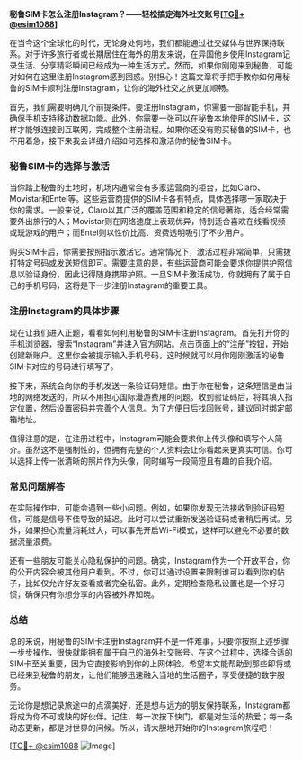 **秘鲁SIM卡怎么注册Instagram？——轻松搞定海外社交账号[[TG💪+ @esim1088](https://t.me/s/esim1088)]**

在当今这个全球化的时代，无论身处何地，我们都能通过社交媒体与世界保持联系。对于许多旅行者或长期居住在海外的朋友来说，在异国他乡使用Instagram记录生活、分享精彩瞬间已经成为一种生活方式。然而，如果你刚刚来到秘鲁，可能对如何在这里注册Instagram感到困惑。别担心！这篇文章将手把手教你如何用秘鲁的SIM卡顺利注册Instagram，让你的海外社交之旅更加顺畅。

首先，我们需要明确几个前提条件。要注册Instagram，你需要一部智能手机，并确保手机支持移动数据功能。此外，你需要一张可以在秘鲁本地使用的SIM卡，这样才能够连接到互联网，完成整个注册流程。如果你还没有购买秘鲁的SIM卡，也不用着急，接下来我会详细介绍如何选择和激活你的秘鲁SIM卡。

### 秘鲁SIM卡的选择与激活

当你踏上秘鲁的土地时，机场内通常会有多家运营商的柜台，比如Claro、Movistar和Entel等。这些运营商提供的SIM卡各有特点，具体选择哪一家取决于你的需求。一般来说，Claro以其广泛的覆盖范围和稳定的信号著称，适合经常需要外出旅行的人；Movistar则在网络速度上表现优异，特别适合喜欢在线看视频或玩游戏的用户；而Entel则以性价比高、资费透明吸引了不少用户。

购买SIM卡后，你需要按照指示激活它。通常情况下，激活过程非常简单，只需拨打特定号码或发送短信即可。需要注意的是，有些运营商可能会要求你提供护照信息以验证身份，因此记得随身携带护照。一旦SIM卡激活成功，你就拥有了属于自己的手机号码，这将是下一步注册Instagram的重要工具。

### 注册Instagram的具体步骤

现在让我们进入正题，看看如何利用秘鲁的SIM卡注册Instagram。首先打开你的手机浏览器，搜索“Instagram”并进入官方网站。点击页面上的“注册”按钮，开始创建新账户。这里你会被提示输入手机号码，这时候就可以用你刚刚激活的秘鲁SIM卡对应的号码进行填写了。

接下来，系统会向你的手机发送一条验证码短信。由于你在秘鲁，这条短信是由当地的网络发送的，所以不用担心国际漫游费用的问题。收到验证码后，将其填入指定位置，然后设置密码并完善个人信息。为了方便日后找回账号，建议同时绑定邮箱地址。

值得注意的是，在注册过程中，Instagram可能会要求你上传头像和填写个人简介。虽然这不是强制性的，但拥有完整的个人资料会让你看起来更真实可信。你可以选择上传一张清晰的照片作为头像，同时编写一段简短且有趣的自我介绍。

### 常见问题解答

在实际操作中，可能会遇到一些小问题。例如，如果你发现无法接收到验证码短信，可能是信号不佳导致的延迟。此时可以尝试重新发送验证码或者稍后再试。另外，如果担心流量消耗过大，可以事先开启Wi-Fi模式，这样可以避免不必要的数据流量浪费。

还有一些朋友可能关心隐私保护的问题。确实，Instagram作为一个开放平台，你的公开内容会被其他用户看到。不过，你可以通过设置来限制谁可以看到你的帖子，比如仅允许好友查看或者完全私密。此外，定期检查隐私设置也是一个好习惯，确保只有你想分享的内容被外界知晓。

### 总结

总的来说，用秘鲁的SIM卡注册Instagram并不是一件难事，只要你按照上述步骤一步步操作，很快就能拥有属于自己的海外社交账号。在这个过程中，选择合适的SIM卡至关重要，因为它直接影响到你的上网体验。希望本文能帮助到那些即将或已经来到秘鲁的朋友，让他们能够迅速融入当地的生活圈子，享受便捷的数字服务。

无论你是想记录旅途中的点滴美好，还是想与远方的朋友保持联系，Instagram都将成为你不可或缺的好伙伴。记住，每一次按下快门，都是对生活的热爱；每一条动态更新，都是对世界的问候。所以，请大胆地开始你的Instagram旅程吧！

[[TG💪+ @esim1088](https://t.me/s/esim1088) ![Image](https://i.postimg.cc/4NQfJmqS/Snipaste-2025-05-13-00-14-12.png)]
